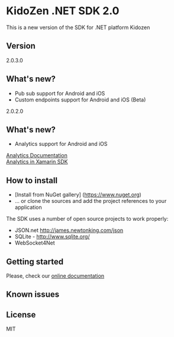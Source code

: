 # KidoZen .NET SDK 2.0
This is a new version of the SDK for .NET platform Kidozen 

## Version
2.0.3.0
## What's new?
- Pub sub support for Android and iOS
- Custom endpoints support for Android and iOS (Beta)

2.0.2.0
## What's new?
- Analytics support for Android and iOS
 
[Analytics Documentation](http://docs.kidozen.com/analytics/)  
[Analytics in Xamarin SDK](http://docs.kidozen.com/analytics-in-xamarin-sdk/)

## How to install
 - [Install from NuGet gallery] (https://www.nuget.org) 
 - ... or clone the sources and add the project references to your application
  
The SDK uses a number of open source projects to work properly:

* JSON.net http://james.newtonking.com/json
* SQLite - http://www.sqlite.org/
* WebSocket4Net


## Getting started 
Please, check our [online documentation](http://docs.kidozen.com/)  

## Known issues

License
----

MIT


